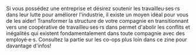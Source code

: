 Si vous possédez une entreprise et désirez soutenir les travailleu·ses·rs dans leur lutte pour améliorer l'industrie, il existe un moyen idéal pour vous de les aider!
Transformer la structure de votre compagnie en transitionnant vers une coopérative de travailleu·ses·rs dans permet d'abolir les conflits et inégalités qui existent fondamentalement dans toute compagnie avec des employé·e·s.
Consultez la partie sur les co-ops plus loin dans ce zine pour davantage d'infos!